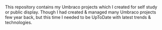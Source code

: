 This repository contains my Umbraco projects which I created for self study or public display. Though I had created & managed many Umbraco projects few year back, but this time I needed to be UpToDate with latest trends & technologies.

